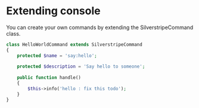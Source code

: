 # Extending console

You can create your own commands by extending the SilverstripeCommand class.

```php
class HelloWorldCommand extends SilverstripeCommand
{
    protected $name = 'say:hello';
    
    protected $description = 'Say hello to someone';
    
    public function handle()
    {
        $this->info('hello : fix this todo');
    }
}
```
